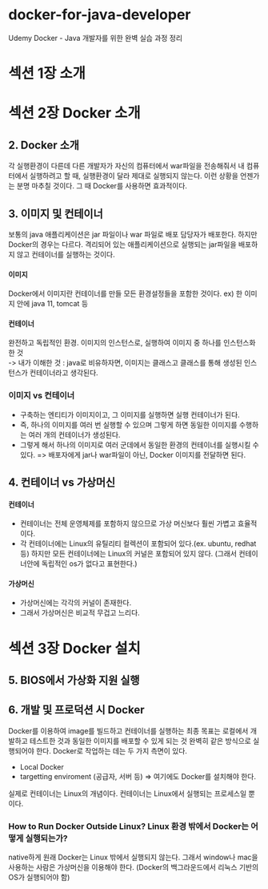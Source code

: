 # docker-for-java-developer
Udemy Docker - Java 개발자를 위한 완벽 실습 과정 정리
# 섹션 1장 소개
# 섹션 2장 Docker 소개
## 2. Docker 소개
각 실행환경이 다른데 다른 개발자가 자신의 컴퓨터에서 war파일을 전송해줘서 내 컴퓨터에서 실행하려고 할 때, 실행환경이 달라 제대로 실행되지 않는다.
이런 상황을 언젠가는 분명 마추칠 것이다. 그 때 Docker를 사용하면 효과적이다.

## 3. 이미지 및 컨테이너
보통의 java 애플리케이션은 jar 파일이나 war 파일로 배포 담당자가 배포한다.
하지만 Docker의 경우는 다르다. 격리되어 있는 애플리케이션으로 실행되는 jar파일을 배포하지 않고 컨테이너를 실행하는 것이다.
#### 이미지
Docker에서 이미지란 컨테이너를 만들 모든 환경설정들을 포함한 것이다. ex) 한 이미지 안에 java 11, tomcat 등
#### 컨테이너
완전하고 독립적인 환경. 이미지의 인스턴스로, 실행하여 이미지 중 하나를 인스턴스화 한 것    
-> 내가 이해한 것 : java로 비유하자면, 이미지는 클래스고 클래스를 통해 생성된 인스턴스가 컨테이너라고 생각된다.
### 이미지 vs 컨테이너
- 구축하는 엔티티가 이미지이고, 그 이미지를 실행하면 실행 컨테이너가 된다.
- 즉, 하나의 이미지를 여러 번 실행할 수 있으며 그렇게 하면 동일한 이미지를 수행하는 여러 개의 컨테이너가 생성된다.
- 그렇게 해서 하나의 이미지로 여러 군데에서 동일한 환경의 컨테이너를 실행시킬 수 있다.
=> 배포자에게 jar나 war파일이 아닌, Docker 이미지를 전달하면 된다.

## 4. 컨테이너 vs 가상머신
#### 컨테이너
- 컨테이너는 전체 운영체제를 포함하지 않으므로 가상 머신보다 훨씬 가볍고 효율적이다.
- 각 컨테이너에는 Linux의 유틸리티 컬렉션이 포함되어 있다.(ex. ubuntu, redhat 등) 하지만 모든 컨테이너에는 Linux의 커널은 포함되어 있지 않다. (그래서 컨테이너안에 독립적인 os가 없다고 표현한다.)
#### 가상머신 
- 가상머신에는 각각의 커널이 존재한다. 
- 그래서 가상머신은 비교적 무겁고 느리다.

# 섹션 3장 Docker 설치
## 5. BIOS에서 가상화 지원 실행
## 6. 개발 및 프로덕션 시 Docker
Docker를 이용하여 image를 빌드하고 컨테이너를 실행하는 최종 목표는 로컬에서 개발하고 테스트한 것과 동일한 이미지를 배포할 수 있게 되는 것
완벽히 같은 방식으로 실행되어야 한다.
Docker로 작업하는 데는 두 가지 측면이 있다.
- Local Docker
- targetting enviroment (공급자, 서버 등) => 여기에도 Docker를 설치해야 한다.

실제로 컨테이너는 Linux의 개념이다. 컨테이너는 Linux에서 실행되는 프로세스일 뿐이다.
### How to Run Docker Outside Linux? Linux 환경 밖에서 Docker는 어떻게 실행되는가?
native하게 원래 Docker는 Linux 밖에서 실행되지 않는다. 그래서 window나 mac을 사용하는 사람은 가상머신을 이용해야 한다. (Docker의 백그라운드에서 리눅스 기반의 OS가 실행되어야 함)

